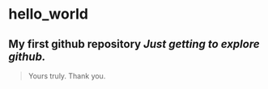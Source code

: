 # hello_world
**My first github repository**
*Just getting to explore github.*
---
> Yours truly.
Thank you.
